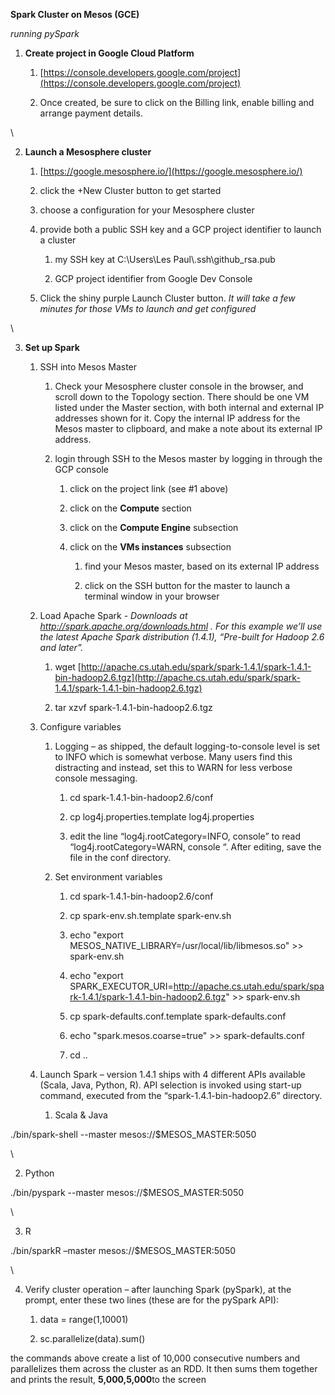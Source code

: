 **Spark Cluster on Mesos (GCE)**

*running pySpark*


1.  **Create project in Google Cloud Platform**

    1.  [https://console.developers.google.com/project](https://console.developers.google.com/project)

    2.  Once created, be sure to click on the Billing link, enable
        billing and arrange payment details.

\

2.  **Launch a Mesosphere cluster**

    1.  [https://google.mesosphere.io/](https://google.mesosphere.io/)

    2.  click the +New Cluster button to get started

    3.  choose a configuration for your Mesosphere cluster

    4.  provide both a public SSH key and a GCP project identifier to
        launch a cluster

        1.  my SSH key at C:\\Users\\Les Paul\\.ssh\\github\_rsa.pub

        2.  GCP project identifier from Google Dev Console

    5.  Click the shiny purple Launch Cluster button. *It will take a
        few minutes for those VMs to launch and get configured*

\

3.  **Set up Spark**

    1.  SSH into Mesos Master

        1.  Check your Mesosphere cluster console in the browser, and
            scroll down to the Topology section. There should be one VM
            listed under the Master section, with both internal and
            external IP addresses shown for it. Copy the internal IP
            address for the Mesos master to clipboard, and make a note
            about its external IP address.

        2.  login through SSH to the Mesos master by logging in through
            the GCP console

            1.  click on the project link (see \#1 above)

            2.  click on the **Compute** section

            3.  click on the **Compute Engine** subsection

            4.  click on the **VMs instances** subsection

                1.  find your Mesos master, based on its external IP
                    address

                2.  click on the SSH button for the master to launch a
                    terminal window in your browser

    2.  Load Apache Spark - *Downloads at
        http://spark.apache.org/downloads.html . For this example we’ll
        use the latest Apache Spark distribution (1.4.1), “Pre-built for
        Hadoop 2.6 and later”.*

        1.  wget
            [http://apache.cs.utah.edu/spark/spark-1.4.1/spark-1.4.1-bin-hadoop2.6.tgz](http://apache.cs.utah.edu/spark/spark-1.4.1/spark-1.4.1-bin-hadoop2.6.tgz)

        2.  tar xzvf spark-1.4.1-bin-hadoop2.6.tgz

    3.  Configure variables

        1.  Logging – as shipped, the default logging-to-console level
            is set to INFO which is somewhat verbose. Many users find
            this distracting and instead, set this to WARN for less
            verbose console messaging.

            1.  cd spark-1.4.1-bin-hadoop2.6/conf

            2.  cp log4j.properties.template log4j.properties

            3.  edit the line “log4j.rootCategory=INFO, console” to read
                “log4j.rootCategory=WARN, console “. After editing, save
                the file in the conf directory.

        2.  Set environment variables

            1.  cd spark-1.4.1-bin-hadoop2.6/conf

            2.  cp spark-env.sh.template spark-env.sh

            3.  echo "export
                MESOS\_NATIVE\_LIBRARY=/usr/local/lib/libmesos.so" \>\>
                spark-env.sh

            4.  echo "export
                SPARK\_EXECUTOR\_URI=http://apache.cs.utah.edu/spark/spark-1.4.1/spark-1.4.1-bin-hadoop2.6.tgz"
                \>\> spark-env.sh

            5.  cp spark-defaults.conf.template spark-defaults.conf

            6.  echo "spark.mesos.coarse=true" \>\> spark-defaults.conf

            7.  cd ..

    4.  Launch Spark – version 1.4.1 ships with 4 different APIs
        available (Scala, Java, Python, R). API selection is invoked
        using start-up command, executed from the
        “spark-1.4.1-bin-hadoop2.6” directory.

        1.  Scala & Java

./bin/spark-shell --master mesos://\$MESOS\_MASTER:5050

\

2.  Python

./bin/pyspark --master mesos://\$MESOS\_MASTER:5050

\

3.  R

./bin/sparkR –master mesos://\$MESOS\_MASTER:5050

\

4.  Verify cluster operation – after launching Spark (pySpark), at the
    prompt, enter these two lines (these are for the pySpark API):

    1.  data = range(1,10001)

    2.  sc.parallelize(data).sum()

the commands above create a list of 10,000 consecutive numbers and
parallelizes them across the cluster as an RDD. It then sums them
together and prints the result, **5,000,5,000**to the screen


